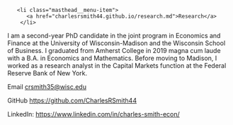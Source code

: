        <li class="masthead__menu-item">
          <a href="charlesrsmith44.github.io/research.md">Research</a>
        </li>


I am a second-year PhD candidate in the joint program in Economics and Finance at the University of Wisconsin-Madison and the Wisconsin School of Business. I graduated from Amherst College in 2019 magna cum laude with a B.A. in Economics and Mathematics. Before moving to Madison, I worked as a research analyst in the Capital Markets function at the Federal Reserve Bank of New York. 

Email crsmith35@wisc.edu

GitHub https://github.com/CharlesRSmith44

LinkedIn: https://www.linkedin.com/in/charles-smith-econ/
